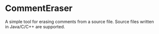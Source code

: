# CommentEraser
A simple tool for erasing comments from a source file.
Source files written in Java/C/C++ are supported.

